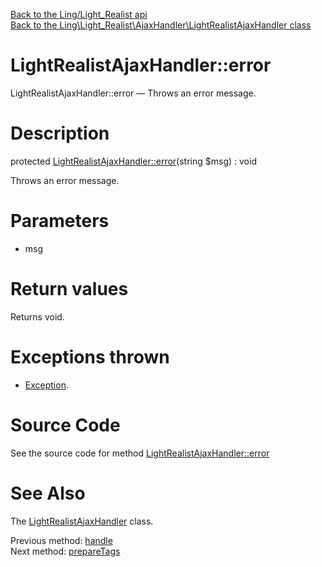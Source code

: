 [Back to the Ling/Light_Realist api](https://github.com/lingtalfi/Light_Realist/blob/master/doc/api/Ling/Light_Realist.md)<br>
[Back to the Ling\Light_Realist\AjaxHandler\LightRealistAjaxHandler class](https://github.com/lingtalfi/Light_Realist/blob/master/doc/api/Ling/Light_Realist/AjaxHandler/LightRealistAjaxHandler.md)


LightRealistAjaxHandler::error
================



LightRealistAjaxHandler::error — Throws an error message.




Description
================


protected [LightRealistAjaxHandler::error](https://github.com/lingtalfi/Light_Realist/blob/master/doc/api/Ling/Light_Realist/AjaxHandler/LightRealistAjaxHandler/error.md)(string $msg) : void




Throws an error message.




Parameters
================


- msg

    


Return values
================

Returns void.


Exceptions thrown
================

- [Exception](http://php.net/manual/en/class.exception.php).&nbsp;







Source Code
===========
See the source code for method [LightRealistAjaxHandler::error](https://github.com/lingtalfi/Light_Realist/blob/master/AjaxHandler/LightRealistAjaxHandler.php#L104-L107)


See Also
================

The [LightRealistAjaxHandler](https://github.com/lingtalfi/Light_Realist/blob/master/doc/api/Ling/Light_Realist/AjaxHandler/LightRealistAjaxHandler.md) class.

Previous method: [handle](https://github.com/lingtalfi/Light_Realist/blob/master/doc/api/Ling/Light_Realist/AjaxHandler/LightRealistAjaxHandler/handle.md)<br>Next method: [prepareTags](https://github.com/lingtalfi/Light_Realist/blob/master/doc/api/Ling/Light_Realist/AjaxHandler/LightRealistAjaxHandler/prepareTags.md)<br>

